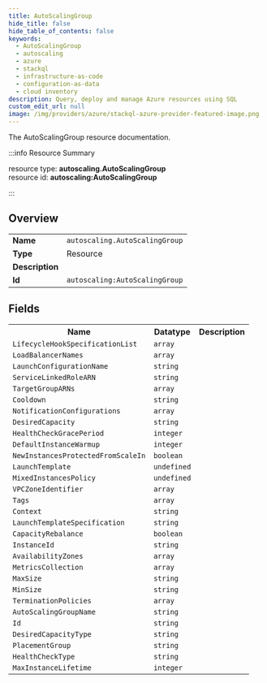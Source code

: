 ```yaml
---
title: AutoScalingGroup
hide_title: false
hide_table_of_contents: false
keywords:
  - AutoScalingGroup
  - autoscaling
  - azure
  - stackql
  - infrastructure-as-code
  - configuration-as-data
  - cloud inventory
description: Query, deploy and manage Azure resources using SQL
custom_edit_url: null
image: /img/providers/azure/stackql-azure-provider-featured-image.png
---
```

The AutoScalingGroup resource documentation.

:::info Resource Summary

<div class="row">
<div class="providerDocColumn">
<span>resource type:&nbsp;<b>autoscaling.AutoScalingGroup</b></span><br />
<span>resource id:&nbsp;<b>autoscaling:AutoScalingGroup</b></span><br />
</div>
</div>

:::

## Overview
<table><tbody>
<tr><td><b>Name</b></td><td><code>autoscaling.AutoScalingGroup</code></td></tr>
<tr><td><b>Type</b></td><td>Resource</td></tr>
<tr><td><b>Description</b></td><td></td></tr>
<tr><td><b>Id</b></td><td><code>autoscaling:AutoScalingGroup</code></td></tr>
</tbody></table>

## Fields
<table><tbody>
<tr><th>Name</th><th>Datatype</th><th>Description</th></tr>
<tr><td><code>LifecycleHookSpecificationList</code></td><td><code>array</code></td><td></td></tr><tr><td><code>LoadBalancerNames</code></td><td><code>array</code></td><td></td></tr><tr><td><code>LaunchConfigurationName</code></td><td><code>string</code></td><td></td></tr><tr><td><code>ServiceLinkedRoleARN</code></td><td><code>string</code></td><td></td></tr><tr><td><code>TargetGroupARNs</code></td><td><code>array</code></td><td></td></tr><tr><td><code>Cooldown</code></td><td><code>string</code></td><td></td></tr><tr><td><code>NotificationConfigurations</code></td><td><code>array</code></td><td></td></tr><tr><td><code>DesiredCapacity</code></td><td><code>string</code></td><td></td></tr><tr><td><code>HealthCheckGracePeriod</code></td><td><code>integer</code></td><td></td></tr><tr><td><code>DefaultInstanceWarmup</code></td><td><code>integer</code></td><td></td></tr><tr><td><code>NewInstancesProtectedFromScaleIn</code></td><td><code>boolean</code></td><td></td></tr><tr><td><code>LaunchTemplate</code></td><td><code>undefined</code></td><td></td></tr><tr><td><code>MixedInstancesPolicy</code></td><td><code>undefined</code></td><td></td></tr><tr><td><code>VPCZoneIdentifier</code></td><td><code>array</code></td><td></td></tr><tr><td><code>Tags</code></td><td><code>array</code></td><td></td></tr><tr><td><code>Context</code></td><td><code>string</code></td><td></td></tr><tr><td><code>LaunchTemplateSpecification</code></td><td><code>string</code></td><td></td></tr><tr><td><code>CapacityRebalance</code></td><td><code>boolean</code></td><td></td></tr><tr><td><code>InstanceId</code></td><td><code>string</code></td><td></td></tr><tr><td><code>AvailabilityZones</code></td><td><code>array</code></td><td></td></tr><tr><td><code>MetricsCollection</code></td><td><code>array</code></td><td></td></tr><tr><td><code>MaxSize</code></td><td><code>string</code></td><td></td></tr><tr><td><code>MinSize</code></td><td><code>string</code></td><td></td></tr><tr><td><code>TerminationPolicies</code></td><td><code>array</code></td><td></td></tr><tr><td><code>AutoScalingGroupName</code></td><td><code>string</code></td><td></td></tr><tr><td><code>Id</code></td><td><code>string</code></td><td></td></tr><tr><td><code>DesiredCapacityType</code></td><td><code>string</code></td><td></td></tr><tr><td><code>PlacementGroup</code></td><td><code>string</code></td><td></td></tr><tr><td><code>HealthCheckType</code></td><td><code>string</code></td><td></td></tr><tr><td><code>MaxInstanceLifetime</code></td><td><code>integer</code></td><td></td></tr>
</tbody></table>